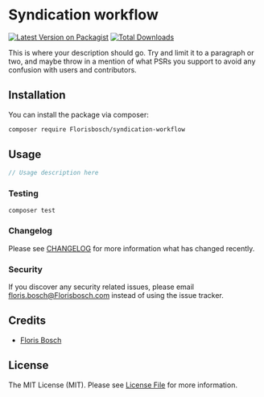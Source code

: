 # Syndication workflow

[![Latest Version on Packagist](https://img.shields.io/packagist/v/Florisbosch/syndication-workflow.svg?style=flat-square)](https://packagist.org/packages/Florisbosch/syndication-workflow)
[![Total Downloads](https://img.shields.io/packagist/dt/Florisbosch/syndication-workflow.svg?style=flat-square)](https://packagist.org/packages/Florisbosch/syndication-workflow)

This is where your description should go. Try and limit it to a paragraph or two, and maybe throw in a mention of what PSRs you support to avoid any confusion with users and contributors.

## Installation

You can install the package via composer:

```bash
composer require Florisbosch/syndication-workflow
```

## Usage

```php
// Usage description here
```

### Testing

```bash
composer test
```

### Changelog

Please see [CHANGELOG](CHANGELOG.md) for more information what has changed recently.

### Security

If you discover any security related issues, please email floris.bosch@Florisbosch.com instead of using the issue tracker.

## Credits

-   [Floris Bosch](https://gitlab.wocdev.nl/floris.bosch)

## License

The MIT License (MIT). Please see [License File](LICENSE.md) for more information.
